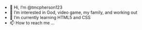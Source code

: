 - 👋 Hi, I’m @tmcpherson123
- 👀 I’m interested in God, video game, my family, and working out
- 🌱 I’m currently learning HTML5 and CSS
- 📫 How to reach me ...

<!---
tmcpherson123/tmcpherson123 is a ✨ special ✨ repository because its `README.md` (this file) appears on your GitHub profile.
You can click the Preview link to take a look at your changes.
--->

